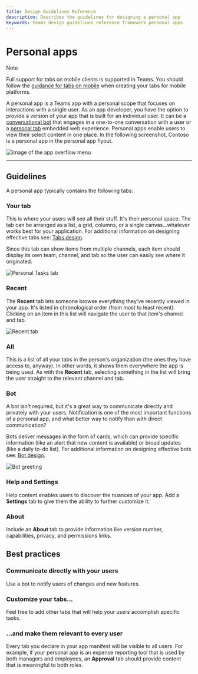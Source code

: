 ```yaml
---
title: Design Guidelines Reference
description: Describes the guidelines for designing a personal app
keywords: teams design guidelines reference framework personal apps
--- 
```

# Personal apps

> [!NOTE]
> Full support for tabs on mobile clients is supported in Teams. You should follow the [guidance for tabs on mobile](../../tabs/design/tabs-mobile.md) when creating your tabs for mobile platforms.

A personal app is a Teams app with a personal scope that focuses on interactions with a single user. As an app developer, you have the option to provide a version of your app that is built for an individual user. It can be a [conversational bot](../../bots/what-are-bots.md) that engages in a one-to-one conversation with a user or a [personal tab](../../tabs/what-are-tabs.md) embedded web experience. Personal apps enable users to view their select content in one place. In the following screenshot, Contoso is a personal app in the personal app flyout.

![image of the app overflow menu](~/assets/images/Personal-apps-App-flyout.png)

---

## Guidelines

A personal app typically contains the following tabs:

### Your tab

This is where your users will see all their stuff. It's their personal space. The tab can be arranged as a list, a grid, columns, or a single canvas...whatever works best for your application. For additional information on designing effective tabs see: [Tabs design](../../tabs/design/tabs.md).

Since this tab can show items from multiple channels, each item should display its own team, channel, and tab so the user can easily see where it originated.

![Personal Tasks tab](~/assets/images/Personal-apps-MY-tab.png)

### Recent

The **Recent** tab lets someone browse everything they've recently viewed in your app. It's listed in chronological order (from most to least recent). Clicking on an item in this list will navigate the user to that item's channel and tab.

![Recent tab](~/assets/images/Personal-apps-Recent-tab.png)

### All

This is a list of all your tabs in the person's organization (the ones they have access to, anyway). In other words, it shows them everywhere the app is being used. As with the **Recent** tab, selecting something in the list will bring the user straight to the relevant channel and tab.

### Bot

A bot isn't required, but it's a great way to communicate directly and privately with your users. Notification is one of the most important functions of a personal app, and what better way to notify than with direct communication?

Bots deliver messages in the form of cards, which can provide specific information (like an alert that new content is available) or broad updates (like a daily to-do list). For additional information on designing effective bots see: [Bot design](../../bots/design/bots.md).

![Bot greeting](~/assets/images/Personal-apps-Bot.png)

### Help and Settings

Help content enables users to discover the nuances of your app. Add a **Settings** tab to give them the ability to further customize it.

### About

Include an **About** tab to provide information like version number, capabilities, privacy, and permissions links.

## Best practices

### Communicate directly with your users

Use a bot to notify users of changes and new features.

### Customize your tabs...

Feel free to add other tabs that will help your users accomplish specific tasks.

### ...and make them relevant to every user

Every tab you declare in your app manifest will be visible to all users. For example, if your personal app is an expense reporting tool that is used by both managers and employees, an **Approval** tab should provide content that is meaningful to both roles.
